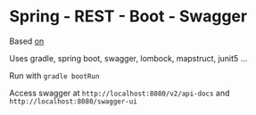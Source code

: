 Spring - REST - Boot - Swagger
==============================

Based [on](https://github.com/springframeworkguru/spring5-mvc-rest) 

Uses gradle, spring boot, swagger, lombock, mapstruct, junit5 ...

Run with `gradle bootRun`

Access swagger at `http://localhost:8080/v2/api-docs` and `http://localhost:8080/swagger-ui`
